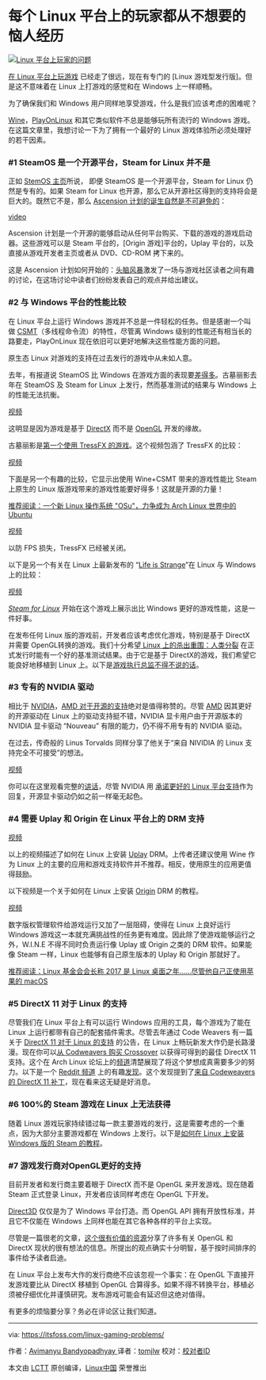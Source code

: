 每个 Linux 平台上的玩家都从不想要的恼人经历
============================================================
 [![Linux 平台上玩家的问题](https://itsfoss.com/wp-content/uploads/2016/09/Linux-Gaming-Problems.jpg)][10]

[在 Linux 平台上玩游戏][12] 已经走了很远，现在有专门的 [Linux 游戏型发行版]。但是这不意味着在 Linux 上打游戏的感觉和在 Windows 上一样顺畅。

为了确保我们和 Windows 用户同样地享受游戏，什么是我们应该考虑的困难呢？

[Wine][14]，[PlayOnLinux][15] 和其它类似软件不总是能够玩所有流行的 Windows 游戏。在这篇文章里，我想讨论一下为了拥有一个最好的 Linux 游戏体验所必须处理好的若干因素。 

### #1 SteamOS 是一个开源平台，Steam for Linux 并不是 

正如 [StemOS 主页][16]所说， 即便 SteamOS 是一个开源平台，Steam for Linux 仍然是专有的。如果 Steam for Linux 也开源，那么它从开源社区得到的支持将会是巨大的。既然它不是，那么 [Ascension 计划的诞生自然是不可避免的][17]：

[video](https://youtu.be/07UiS5iAknA)

Ascension 计划是一个开源的能够启动从任何平台购买、下载的游戏的游戏启动器。这些游戏可以是 Steam 平台的，[Origin 游戏]平台的，Uplay 平台的，以及直接从游戏开发者主页或者从 DVD、CD-ROM 拷下来的。

这是 Ascension 计划如何开始的：[头脑风暴][19]激发了一场与游戏社区读者之间有趣的讨论，在这场讨论中读者们纷纷发表自己的观点并给出建议。

### #2 与 Windows 平台的性能比较

在 Linux 平台上运行 Windows 游戏并不总是一件轻松的任务。但是感谢一个叫做 [CSMT][20]（多线程命令流）的特性，尽管离 Windows 级别的性能还有相当长的路要走，PlayOnLinux 现在依旧可以更好地解决这些性能方面的问题。

原生态 Linux 对游戏的支持在过去发行的游戏中从未如人意。

去年，有报道说 SteamOS 比 Windows 在游戏方面的表现要[差得多][21]。古墓丽影去年在 SteamOS 及 Steam for Linux 上发行，然而基准测试的结果与 Windows 上的性能无法抗衡。

[视频](https://youtu.be/nkWUBRacBNE)

这明显是因为游戏是基于 [DirectX][23] 而不是 [OpenGL][24] 开发的缘故。

古墓丽影是[第一个使用 TressFX 的游戏][25]。这个视频包涵了 TressFX 的比较：

[视频](https://youtu.be/-IeY5ZS-LlA)

下面是另一个有趣的比较，它显示出使用 Wine+CSMT 带来的游戏性能比 Steam 上原生的 Linux 版游戏带来的游戏性能要好得多！这就是开源的力量！ 

[推荐阅读：一个新 Linux 操作系统 "OSu"，力争成为 Arch Linux 世界中的 Ubuntu][26]

[视频](https://youtu.be/sCJkC6oJ08A)

以防 FPS 损失，TressFX 已经被关闭。

以下是另一个有关在 Linux 上最新发布的 “[Life is Strange][27]”在 Linux 与 Windows上的比较：

[视频](https://youtu.be/Vlflu-pIgIY)

[_Steam for Linux_][28] 开始在这个游戏上展示出比 Windows 更好的游戏性能，这是一件好事。

在发布任何 Linux 版的游戏前，开发者应该考虑优化游戏，特别是基于 DirectX 并需要 OpenGL转换的游戏。我们十分希望[ Linux 上的杀出重围：人类分裂][29] 在正式发行时能有一个好的基准测试结果。由于它是基于 DirectX的游戏，我们希望它能良好地移植到 Linux 上。以下是[游戏执行总监不得不说的话][30]。

### #3 专有的 NVIDIA 驱动

相比于 [NVIDIA][32]，[AMD 对于开源的支持][31]绝对是值得称赞的。尽管 [AMD][33] 因其更好的开源驱动在 Linux 上的驱动支持挺不错，NVIDIA 显卡用户由于开源版本的 NVIDIA 显卡驱动 “Nouveau” 有限的能力，仍不得不用专有的 NVIDIA 驱动。

在过去，传奇般的 Linus Torvalds 同样分享了他关于“来自 NIVIDIA 的 Linux 支持完全不可接受”的想法。

[视频](https://youtu.be/O0r6Pr_mdio)

你可以在这里观看完整的[讲话][35]，尽管 NVIDIA 用 [承诺更好的 Linux 平台支持][36]作为回复，开源显卡驱动仍如之前一样毫无起色。

### #4 需要 Uplay 和 Origin 在 Linux 平台上的 DRM 支持

[视频](https://youtu.be/rc96NFwyxWU)

以上的视频描述了如何在 Linux 上安装 [Uplay][37] DRM。上传者还建议使用 Wine 作为 Linux 上的主要的应用和游戏支持软件并不推荐。相反，使用原生的应用更值得鼓励。

以下视频是一个关于如何在 Linux 上安装 [Origin][38] DRM 的教程。

[视频](https://youtu.be/ga2lNM72-Kw)

数字版权管理软件给游戏运行又加了一层阻碍，使得在 Linux 上良好运行 Windows 游戏这一本就充满挑战性的任务更有难度。因此除了使游戏能够运行之外，W.I.N.E 不得不同时负责运行像 Uplay 或 Origin 之类的 DRM 软件。如果能像 Steam 一样，Linux 也能够有自己原生版本的 Uplay 和 Origin 那就好了。

[推荐阅读：Linux 基金会会长称 2017 是 Linux 桌面之年......尽管他自己正使用苹果的 macOS][39]

### #5 DirectX 11 对于 Linux 的支持

尽管我们在 Linux 平台上有可以运行 Windows 应用的工具，每个游戏为了能在 Linux 上运行都带有自己的配套插件需求。尽管去年通过 Code Weavers 有一篇关于 [DirectX 11 对于 Linux 的支持][40] 的公告，在 Linux 上畅玩新发大作仍是长路漫漫。现在你可以[从 Codweavers 购买 Crossover][41] 以获得可得到的最佳 DirectX 11 支持。这个在 Arch Linux 论坛上的[频道][42]清楚展现了将这个梦想成真需要多少的努力。以下是一个 [Reddit 频道][44] 上的有趣[发现][43]。这个发现提到了[来自 Codeweavers 的 DirectX 11 补丁][45]，现在看来这无疑是好消息。 

### #6 100%的 Steam 游戏在 Linux 上无法获得 

随着 Linux 游戏玩家持续错过每一款主要游戏的发行，这是需要考虑的一个重点，因为大部分主要游戏都在 Windows 上发行。以下是[如何在 Linux 上安装 Windows 版的 Steam 的教程][46]。

### #7 游戏发行商对OpenGL更好的支持

目前开发者和发行商主要着眼于 DirectX 而不是 OpenGL 来开发游戏。现在随着 Steam 正式登录 Linux，开发者应该同样考虑在 OpenGL 下开发。 

[Direct3D][47] 仅仅是为了 Windows 平台打造。而 OpenGL API 拥有开放性标准，并且它不仅能在 Windows 上同样也能在其它各种各样的平台上实现。

尽管是一篇很老的文章，[这个很有价值的资源][48]分享了许多有关 OpenGL 和 DirectX 现状的很有想法的信息。所提出的观点确实十分明智，基于按时间排序的事件给予读者启迪。

在 Linux 平台上发布大作的发行商绝不应该忽视一个事实：在 OpenGL 下直接开发游戏要比从 DirectX 移植到 OpenGL 合算得多。如果不得不转换平台，移植必须被仔细优化并谨慎研究。发布游戏可能会有延迟但这绝对值得。

有更多的烦恼要分享？务必在评论区让我们知道。

--------------------------------------------------------------------------------

via: https://itsfoss.com/linux-gaming-problems/

作者：[Avimanyu Bandyopadhyay  ][a]
译者：[tomjlw](https://github.com/tomjlw)
校对：[校对者ID](https://github.com/校对者ID)

本文由 [LCTT](https://github.com/LCTT/TranslateProject) 原创编译，[Linux中国](https://linux.cn/) 荣誉推出

[a]:https://itsfoss.com/author/avimanyu/
[1]:https://itsfoss.com/author/avimanyu/
[2]:https://itsfoss.com/linux-gaming-problems/#comments
[3]:https://www.facebook.com/share.php?u=https%3A%2F%2Fitsfoss.com%2Flinux-gaming-problems%2F%3Futm_source%3Dfacebook%26utm_medium%3Dsocial%26utm_campaign%3DSocialWarfare
[4]:https://twitter.com/share?original_referer=/&text=Annoying+Experiences+Every+Linux+Gamer+Never+Wanted%21&url=https://itsfoss.com/linux-gaming-problems/%3Futm_source%3Dtwitter%26utm_medium%3Dsocial%26utm_campaign%3DSocialWarfare&via=itsfoss2
[5]:https://plus.google.com/share?url=https%3A%2F%2Fitsfoss.com%2Flinux-gaming-problems%2F%3Futm_source%3DgooglePlus%26utm_medium%3Dsocial%26utm_campaign%3DSocialWarfare
[6]:https://www.linkedin.com/cws/share?url=https%3A%2F%2Fitsfoss.com%2Flinux-gaming-problems%2F%3Futm_source%3DlinkedIn%26utm_medium%3Dsocial%26utm_campaign%3DSocialWarfare
[7]:http://www.stumbleupon.com/submit?url=https://itsfoss.com/linux-gaming-problems/&title=Annoying+Experiences+Every+Linux+Gamer+Never+Wanted%21
[8]:https://www.reddit.com/submit?url=https://itsfoss.com/linux-gaming-problems/&title=Annoying+Experiences+Every+Linux+Gamer+Never+Wanted%21
[9]:https://itsfoss.com/wp-content/uploads/2016/09/Linux-Gaming-Problems.jpg
[10]:https://itsfoss.com/wp-content/uploads/2016/09/Linux-Gaming-Problems.jpg
[11]:http://pinterest.com/pin/create/bookmarklet/?media=https://itsfoss.com/wp-content/uploads/2016/09/Linux-Gaming-Problems.jpg&url=https://itsfoss.com/linux-gaming-problems/&is_video=false&description=Linux%20gamer%27s%20problem
[12]:https://itsfoss.com/linux-gaming-guide/
[13]:https://itsfoss.com/linux-gaming-distributions/
[14]:https://itsfoss.com/use-windows-applications-linux/
[15]:https://www.playonlinux.com/en/
[16]:http://store.steampowered.com/steamos/
[17]:http://www.ibtimes.co.uk/reddit-users-want-replace-steam-open-source-game-launcher-project-ascension-1498999
[18]:https://www.origin.com/
[19]:https://www.reddit.com/r/pcmasterrace/comments/33xcvm/we_hate_valves_monopoly_over_pc_gaming_why/
[20]:https://github.com/wine-compholio/wine-staging/wiki/CSMT
[21]:http://arstechnica.com/gaming/2015/11/ars-benchmarks-show-significant-performance-hit-for-steamos-gaming/
[22]:https://www.gamingonlinux.com/articles/tomb-raider-benchmark-video-comparison-linux-vs-windows-10.7138
[23]:https://en.wikipedia.org/wiki/DirectX
[24]:https://en.wikipedia.org/wiki/OpenGL
[25]:https://www.gamingonlinux.com/articles/tomb-raider-released-for-linux-video-thoughts-port-report-included-the-first-linux-game-to-use-tresfx.7124
[26]:https://itsfoss.com/osu-new-linux/
[27]:http://lifeisstrange.com/
[28]:https://itsfoss.com/install-steam-ubuntu-linux/
[29]:https://itsfoss.com/deus-ex-mankind-divided-linux/
[30]:http://wccftech.com/deus-ex-mankind-divided-director-console-ports-on-pc-is-disrespectful/
[31]:http://developer.amd.com/tools-and-sdks/open-source/
[32]:http://nvidia.com/
[33]:http://amd.com/
[34]:http://www.makeuseof.com/tag/open-source-amd-graphics-now-awesome-heres-get/
[35]:https://youtu.be/MShbP3OpASA
[36]:https://itsfoss.com/nvidia-optimus-support-linux/
[37]:http://uplay.com/
[38]:http://origin.com/
[39]:https://itsfoss.com/linux-foundation-head-uses-macos/
[40]:http://www.pcworld.com/article/2940470/hey-gamers-directx-11-is-coming-to-linux-thanks-to-codeweavers-and-wine.html
[41]:https://itsfoss.com/deal-run-windows-software-and-games-on-linux-with-crossover-15-66-off/
[42]:https://bbs.archlinux.org/viewtopic.php?id=214771
[43]:https://ghostbin.com/paste/sy3e2
[44]:https://www.reddit.com/r/linux_gaming/comments/3ap3uu/directx_11_support_coming_to_codeweavers/
[45]:https://www.codeweavers.com/about/blogs/caron/2015/12/10/directx-11-really-james-didnt-lie
[46]:https://itsfoss.com/linux-gaming-guide/
[47]:https://en.wikipedia.org/wiki/Direct3D
[48]:http://blog.wolfire.com/2010/01/Why-you-should-use-OpenGL-and-not-DirectX
